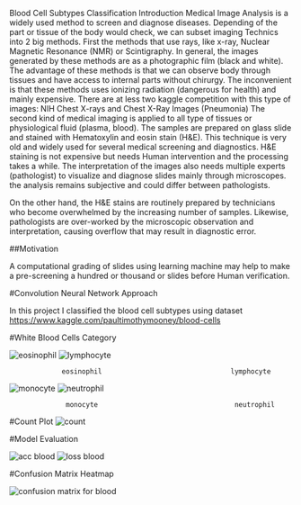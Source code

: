 Blood Cell Subtypes Classification
Introduction
Medical Image Analysis is a widely used method to screen and diagnose diseases. Depending of the part or tissue of the body would check, we can subset imaging Technics into 2 big methods. First the methods that use rays, like x-ray, Nuclear Magnetic Resonance (NMR) or Scintigraphy. In general, the images generated by these methods are as a photographic film (black and white). The advantage of these methods is that we can observe body through tissues and have access to internal parts without chirurgy. The inconvenient is that these methods uses ionizing radiation (dangerous for health) and mainly expensive. There are at less two kaggle competition with this type of images: NIH Chest X-rays and Chest X-Ray Images (Pneumonia) The second kind of medical imaging is applied to all type of tissues or physiological fluid (plasma, blood). The samples are prepared on glass slide and stained with Hematoxylin and eosin stain (H&E). This technique is very old and widely used for several medical screening and diagnostics. H&E staining is not expensive but needs Human intervention and the processing takes a while. The interpretation of the images also needs multiple experts (pathologist) to visualize and diagnose slides mainly through microscopes. the analysis remains subjective and could differ between pathologists.

On the other hand, the H&E stains are routinely prepared by technicians who become overwhelmed by the increasing number of samples. Likewise, pathologists are over-worked by the microscopic observation and interpretation, causing overflow that may result in diagnostic error.

##Motivation

A computational grading of slides using learning machine may help to make a pre-screening a hundred or thousand or slides before Human verification.

#Convolution Neural Network Approach

In this project I classified the blood cell subtypes using dataset https://www.kaggle.com/paultimothymooney/blood-cells


#White Blood Cells Category


![eosinophil](https://user-images.githubusercontent.com/68846906/113439921-17368e80-9409-11eb-8fce-18d8ea96f66a.jpeg)       ![lymphocyte](https://user-images.githubusercontent.com/68846906/113439954-26b5d780-9409-11eb-8b65-e99965ed0830.jpeg)

                 eosinophil                                lymphocyte 

![monocyte](https://user-images.githubusercontent.com/68846906/113440313-cecba080-9409-11eb-823d-468c8c0e0970.jpeg)          ![neutrophil](https://user-images.githubusercontent.com/68846906/113440416-f884c780-9409-11eb-8ddf-87acb5239b2d.jpeg)

                  monocyte                                  neutrophil


#Count Plot
![count](https://user-images.githubusercontent.com/68846906/113441111-4c43e080-940b-11eb-811f-b73cacb7ed18.png)


#Model Evaluation





![acc blood](https://user-images.githubusercontent.com/68846906/113441418-ead04180-940b-11eb-99bd-462f3b35d74d.png)      ![loss blood](https://user-images.githubusercontent.com/68846906/113441427-eefc5f00-940b-11eb-9653-866bab74e06b.png)


#Confusion Matrix Heatmap





  ![confusion matrix for blood](https://user-images.githubusercontent.com/68846906/113441634-413d8000-940c-11eb-83f3-e28476b94ab3.png)
                                             

